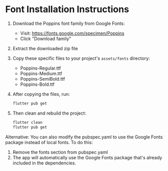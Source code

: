# Font Installation Instructions

1. Download the Poppins font family from Google Fonts:

   - Visit: https://fonts.google.com/specimen/Poppins
   - Click "Download family"

2. Extract the downloaded zip file

3. Copy these specific files to your project's `assets/fonts` directory:
   - Poppins-Regular.ttf
   - Poppins-Medium.ttf
   - Poppins-SemiBold.ttf
   - Poppins-Bold.ttf

4. After copying the files, run:

   ```bash
   flutter pub get
   ```

5. Then clean and rebuild the project:

   ```bash
   flutter clean
   flutter pub get
   ```

Alternative: You can also modify the pubspec.yaml to use the Google Fonts package instead of local fonts. To do this:

1. Remove the fonts section from pubspec.yaml
2. The app will automatically use the Google Fonts package that's already included in the dependencies.

